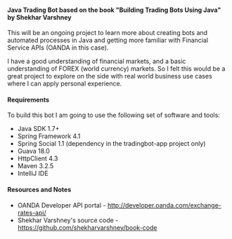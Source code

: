 #### Java Trading Bot based on the book "Building Trading Bots Using Java" by Shekhar Varshney

This will be an ongoing project to learn more about creating bots and automated 
processes in Java and getting more familiar with Financial Service APIs 
(OANDA in this case).

I have a good understanding of financial markets, and a basic understanding of
FOREX (world currency) markets. So I felt this would be a great project to explore on the side
with real world business use cases where I can apply personal experience.


#### Requirements
To build this bot I am going to use the following set of software and tools:

- Java SDK 1.7+
- Spring Framework 4.1 
- Spring Social 1.1 (dependency in the tradingbot-app project only)
- Guava 18.0
- HttpClient 4.3
- Maven 3.2.5
- IntelliJ IDE

#### Resources and Notes

- OANDA Developer API portal - http://developer.oanda.com/exchange-rates-api/
- Shekhar Varshney's source code - https://github.com/shekharvarshney/book-code



